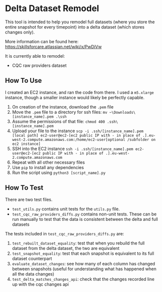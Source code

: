 
# Delta Dataset Remodel

This tool is intended to help you remodel full datasets (where you store the entire snapshot for every timepoint)
into a delta dataset (which stores changes only).

More information can be found here: https://skillsforcare.atlassian.net/wiki/x/PwDiVw

It is currently able to remodel:
- CQC raw providers dataset

## How To Use

I created an EC2 instance, and ran the code from there. 
I used a `m5.xlarge` instance, though a smaller instance would likely be perfectly capable. 

1. On creation of the instance, download the `.pem` file
2. Move the `.pem` file to a directory for ssh files: `mv ~\Downloads\[instance_name].pem .\ssh`
3. Assume the permissions of that file: `chmod 400 .ssh\[instance_name].pem`
4. Upload your file to the instance `scp -i .ssh/[instance_name].pem [local path] ec2-user@ec2-[ec2 public IP with - in place of .].eu-west-2.compute.amazonaws.com:/home/ec2-user[optional /subfolder on ec2 instance]`
5. SSH into the EC2 instance `ssh -i .ssh/[instance_name].pem ec2-user@ec2-[ec2 public IP with - in place of .].eu-west-2.compute.amazonaws.com`
6. Repeat with all other necessary files
7. Use `pip` to install any dependencies
8. Run the script using `python3 [script_name].py`

## How To Test

There are two test files.
- `test_utils.py` contains unit tests for the `utils.py` file.
- `test_cqc_raw_providers_diffs.py` contains non-unit tests. These can be run manually to test that the data is consistent between the delta and full datasets

The tests included in `test_cqc_raw_providers_diffs.py` are:
1. `test_rebuilt_dataset_equality`: test that when you rebuild the full dataset from the delta dataset, the two are equivalent
2. `test_snapshot_equality`: test that each snapshot is equivalent to its full dataset counterpart
3. `evaluate_dataset_changes`: see how many of each column has changed between snapshots (useful for understanding what has happened when all the data changes)
4. `test_delta_matches_changes_api`: check that the changes recorded line up with the cqc changes api
